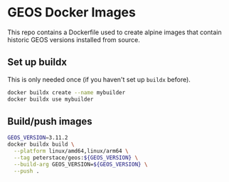 # GEOS Docker Images

This repo contains a Dockerfile used to create alpine images that contain
historic GEOS versions installed from source.

## Set up buildx

This is only needed once (if you haven't set up `buildx` before).

```sh
docker buildx create --name mybuilder
docker buildx use mybuilder
```

## Build/push images

```sh
GEOS_VERSION=3.11.2
docker buildx build \
  --platform linux/amd64,linux/arm64 \
  --tag peterstace/geos:${GEOS_VERSION} \
  --build-arg GEOS_VERSION=${GEOS_VERSION} \
  --push .
```
